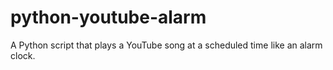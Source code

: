 # python-youtube-alarm
A Python script that plays a YouTube song at a scheduled time like an alarm clock.

